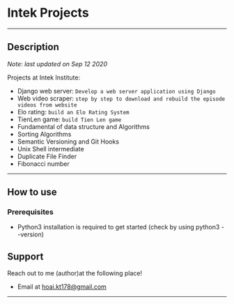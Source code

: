 # Intek Projects
---
## Description
_Note_: _last updated on Sep 12 2020_

Projects at Intek Institute:
- Django web server: `Develop a web server application using Django`
- Web video scraper: `step by step to download and rebuild the episode videos from website`
- Elo rating: `build an Elo Rating System`
- TienLen game: `build Tien Len game`
- Fundamental of data structure and Algorithms
- Sorting Algorithms
- Semantic Versioning and Git Hooks
- Unix Shell intermediate
- Duplicate File Finder
- Fibonacci number

---
## How to use

### Prerequisites
- Python3 installation is required to get started (check by using python3 --version)

## Support

Reach out to me (author)at the following place!

- Email at hoai.kt178@gmail.com
---
